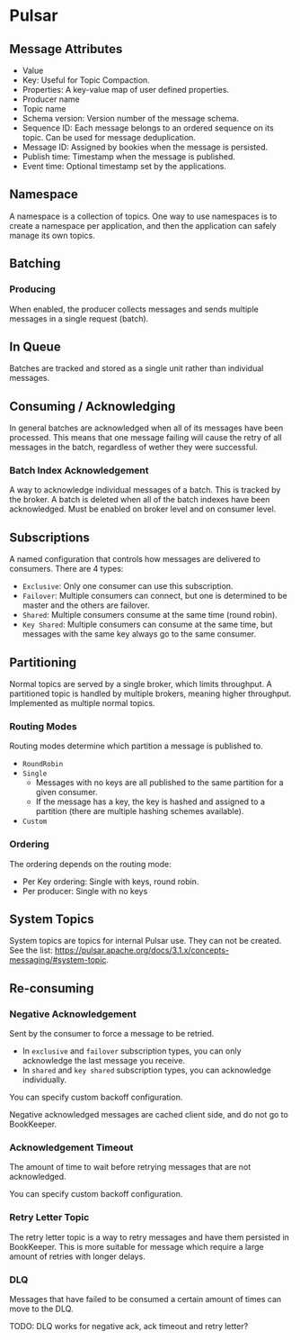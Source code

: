 # Pulsar

## Message Attributes

- Value
- Key: Useful for Topic Compaction.
- Properties: A key-value map of user defined properties.
- Producer name
- Topic name
- Schema version: Version number of the message schema.
- Sequence ID: Each message belongs to an ordered sequence on its topic. Can be used for message deduplication.
- Message ID: Assigned by bookies when the message is persisted.
- Publish time: Timestamp when the message is published.
- Event time: Optional timestamp set by the applications.

## Namespace

A namespace is a collection of topics.
One way to use namespaces is to create a namespace per application, and then the application can safely manage its own topics.

## Batching

### Producing

When enabled, the producer collects messages and sends multiple messages in a single request (batch).

## In Queue

Batches are tracked and stored as a single unit rather than individual messages.

## Consuming / Acknowledging

In general batches are acknowledged when all of its messages have been processed. This means that one message failing will cause the retry of all messages in the batch, regardless of wether they were successful.

### Batch Index Acknowledgement

A way to acknowledge individual messages of a batch. This is tracked by the broker. A batch is deleted when all of the batch indexes have been acknowledged.
Must be enabled on broker level and on consumer level.

## Subscriptions

A named configuration that controls how messages are delivered to consumers. There are 4 types:

- `Exclusive`: Only one consumer can use this subscription.
- `Failover`: Multiple consumers can connect, but one is determined to be master and the others are failover.
- `Shared`: Multiple consumers consume at the same time (round robin).
- `Key Shared`: Multiple consumers can consume at the same time, but messages with the same key always go to the same consumer.

## Partitioning

Normal topics are served by a single broker, which limits throughput. A partitioned topic is handled by multiple brokers, meaning higher throughput.
Implemented as multiple normal topics.

### Routing Modes

Routing modes determine which partition a message is published to.

- `RoundRobin`
- `Single`
  - Messages with no keys are all published to the same partition for a given consumer.
  - If the message has a key, the key is hashed and assigned to a partition (there are multiple hashing schemes available).
- `Custom`

### Ordering

The ordering depends on the routing mode:

- Per Key ordering: Single with keys, round robin.
- Per producer: Single with no keys

## System Topics

System topics are topics for internal Pulsar use. They can not be created. See the list: https://pulsar.apache.org/docs/3.1.x/concepts-messaging/#system-topic.

## Re-consuming

### Negative Acknowledgement

Sent by the consumer to force a message to be retried.

- In `exclusive` and `failover` subscription types, you can only acknowledge the last message you receive.
- In `shared` and `key shared` subscription types, you can acknowledge individually.

You can specify custom backoff configuration.

Negative acknowledged messages are cached client side, and do not go to BookKeeper.

### Acknowledgement Timeout

The amount of time to wait before retrying messages that are not acknowledged.

You can specify custom backoff configuration.

### Retry Letter Topic

The retry letter topic is a way to retry messages and have them persisted in BookKeeper. This is more suitable for message which require a large amount of retries with longer delays.

### DLQ

Messages that have failed to be consumed a certain amount of times can move to the DLQ.

TODO: DLQ works for negative ack, ack timeout and retry letter?
